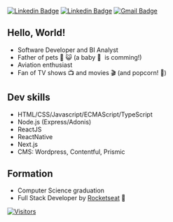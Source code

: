 [![Linkedin Badge](https://img.shields.io/badge/-LinkedIn-blue?style=flat-square&logo=Linkedin&logoColor=white&link=https://www.linkedin.com/in/jsfelix/)](https://www.linkedin.com/in/jsfelix/)
[![Linkedin Badge](https://img.shields.io/badge/-Instagram-purple?style=flat-square&logo=Instagram&logoColor=white&link=https://www.instagram.com/jeffersonsfelix/)](https://www.instagram.com/jeffersonsfelix/)
[![Gmail Badge](https://img.shields.io/badge/-Gmail-c14438?style=flat-square&logo=Gmail&logoColor=white&link=mailto:jsfelix@gmail.com)](mailto:jsfelix@gmail.com)

## Hello, World!

* Software Developer and BI Analyst
* Father of pets 🐶 😺 (a baby 👶&nbsp; is comming!)
* Aviation enthusiast
* Fan of TV shows 📺 and movies 🎬 (and popcorn! 🍿)

## Dev skills
* HTML/CSS/Javascript/ECMAScript/TypeScript
* Node.js (Express/Adonis)
* ReactJS
* ReactNative
* Next.js
* CMS: Wordpress, Contentful, Prismic

## Formation
* Computer Science graduation
* Full Stack Developer by [Rocketseat](https://rocketseat.com.br/) 🚀

[![Visitors](https://visitor-badge.glitch.me/badge?page_id=github/jsfelix)](https://github.com/jsfelix)
